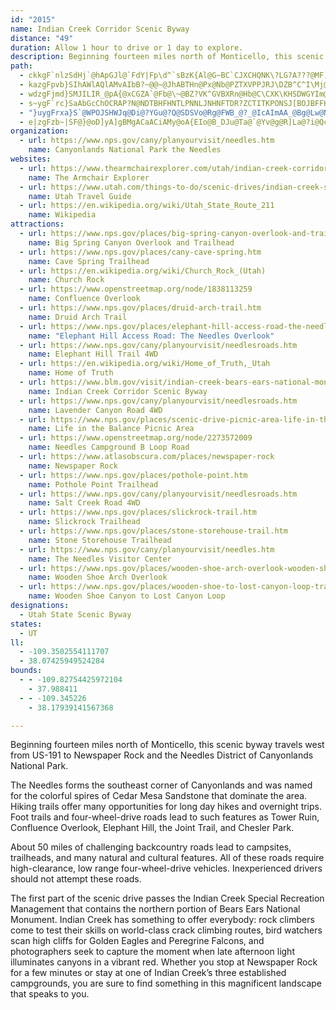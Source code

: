 ```yaml
---
id: "2015"
name: Indian Creek Corridor Scenic Byway
distance: "49"
duration: Allow 1 hour to drive or 1 day to explore.
description: Beginning fourteen miles north of Monticello, this scenic byway travels west from US-191 to Newspaper Rock and the Needles District of Canyonlands National Park.
path:
  - ckkgF`nlzSdHj`@hApGJl@`FdY|Fp\d^`sBzK{Al@G~BC`CJXCHQNK\?LG?A???@MF]?OJIPYBaCK_CBm@F{KzA~Lds@Jh@lIne@hHdb@Ll@hArDbBtCNPrAlAbCnAlDlAtH`CrBl@zAd@~DnA~rAra@tD~ArLjHxFjD|YxQtQvKjaA`m@xn@f`@~AfB`ArBx@xDDTlUhxApBlJlKnc@dJ~_@jC|KnDtNfKbc@vFrUbAhE~CvMjGvVv@|CZjA`@hAxAjD|D|JHXHd@L|@z@|GJb@J\P\PZ`LhPbAbALRTZ^r@~@dBJNJJLHZPx@X`Bp@PLp@|@n@dAHJDBpAx@rAfAx@hAh@jAb@tAZ`Bv@zERrCBPFJJFJDH@J?JEHE`AsATULEL?LDJJFLBN?b@AXETOl@kRne@[|@W~@EZAXAZ?\?d@Bd@rA~RLdCAtBAj@Gj@Mh@]jAOf@s@nBYt@[p@]p@g@h@eAl@iAH_A?q@GOAIkACMCCACe@???a@@EBCDEr@APOAc@Aw@C[@[BYH[JYR[Tk@r@eAxAS^O`@Kb@Kd@StAIf@Kb@QZUXm@n@uAbBuA`Bk@n@k@n@SZQZQ^M`@[~@WbAe@nCO`AKb@M^]r@_@l@eArAoCzCkBdBcF~EeCrAkAd@s@Vu@PuCf@iARuA\]LSLQLg@d@c@h@mA`BmA|Ag@j@s@`@i@TiClAg@`@e@b@}C`DeAv@cHxDuVzNoCxAmAt@g@\ULUJOFQBOBM?_@?QCQCa@GkA]kAa@e@Og@Og@Ig@Ks@Iu@G[CYAu@@k@Jg@Pg@Xe@ZgAz@a@\c@X_@N_@Jc@Fa@BYDY@[AYAwASyFaAu@Ka@Ec@Ca@Aa@?YBYDYLKFKFQPOTSf@Qh@u@pCOZSVWR[JQFQBQBQ?e@?QCQC_@I_@MuE}A}GwBi@MGCUCUCQ?K@[D[JYNWVWZaCvD]`@_@Zc@Te@NIBK@K@K@YAWCcHaAc@Ee@Cc@Bc@Fe@Le@P{D|A}CvA[NYTWVS\a@v@[z@M^K^I`@K`@K`Ac@dEQz@KZMTS\W\YXu@r@mK|IQNEFWRIHIHYXS\O^Kb@QlA]|CKl@Oj@e@pA[z@]x@OXOVQTURm@b@k@d@e@Ze@^u@j@YP[Nc@Hc@BU?O?e@Ec@Ia@O}Ag@wJgEm@UWGYG}ASuAKo@CW?S@O@]D]JYJKDKHUTi@l@e@j@SRSPk@Zm@VUHYFs@Nu@HYDYBw@Bc@?e@CiOiAsAI[@[@[F[F}H|BYHMBM@YDYB[BK@M?QAOAQCOEQGOG_@Q]SYU[WMKKMYYW]sFoH]_@OOGGGEQMQMMGMCMEOAMCO?MAO@]BOBMDuOjE_@FOBOB]B_ABq@@{F@q@@Y@WBe@LQHQJSJQNyBxByB`CqCnCyM`LsHxGk@l@i@j@i@p@oAbBoJpMa@h@{I~L_@d@_@d@_@`@ONc@b@ONQPe@`@a@\u@l@u@d@sAr@qAp@{G`CiYnKm@TkQvGqAh@sAp@uDlCsDhDc[b^CBqWdZgBhB_Ar@aAj@mBp@{A`@wAf@w@h@q@p@q@`As@vAe@`B[jBItAChBCfCKnBOhAWrAk@hBcGnMkEfJsEfMaCrGmAxB{AfByCdCsFdEmRtNyDjCyDxBwSxJ{BlAkC~AoXdQmAr@uAj@uA`@cATqAPoAFmABeEQe^oAeEEQ?qA?sADoDPaBPcRdCqEl@_B^wA`@qBv@mB`AcAl@}@p@iSpRw@h@i@\o@VaD|@{Bx@}AfAy@|@s@bAwGdNcAvBaA`C{@tCk@`Cm@~Ce@tDu@tFKv@Kt@QtAMx@Ov@Mj@Sj@Uh@u@zAA@w@bAaNjOcErE{WbZqB|BuBnCmBbE}AlGyAhJcLfs@gA|EkC`HaFbJmGlLcYth@mPnUmIfLcA|Au@|Ag@|A[rAENW|AQ|BCzBDhCR|Cp@`Jr@rGlAnG|AnFdB|EhRzh@b@xBR`BFxCGtBc@vCk@lCqAtGU~BAlCNjCl@fDpCzLn@lEv@rGpCnSj@hEd@rEd@|ItAxXp@xMXlDh@fFv@bGhB`OvDpZt@~Eh@|Ct@fDbCnJZpAXxAXbBTlB\rDLjBHlBHlFYbc@C|DCjAGdAIv@Gh@Ol@St@Wr@]n@q@`Aw@~@oAvAi@|@[l@[z@St@Qx@M`AEv@Cz@A~JAz@C`O@`IGtBBv@@b@VbCR`DT|B\~Bj@~ClBzHjAjEgBz@s@\k@XSJUiACGCEEGEEEAEAC???I?G?E@EBUTEBIBk@FEBGDADCDAL?P?p@T?NAd@Ed@G`@IRGVGRKj@Yr@]fB{@tAbFZv@Xj@Zh@V^^^^\\Vf@Vf@Tf@Ph@JbEZp@Dj@H??F@n@Rr@Xl@Zf@^d@^h@h@Z^T^Zh@Tf@\|@XbAVnANlAHlABjAA~AHF??UbEEhCAjCD~CHtBLrBNbBXfC^hC`@vCTpBHxADjB?nACpAIzBKfDChA?l@Br@Dv@Jx@Hj@Jh@Nd@Pj@Zt@h@~@j@v@l@l@x@l@|@f@j@Pj@Lh@Fp@Ft@@t@Ep@Ix@UpCeA~@]p@Ur@Sv@ObAOzAMnAAx@@x@D~@LdARxA`@~Ap@x@b@RKL?\T??LHFN@JARNNp@p@`AhAx@lAj@~@h@hAh@xAbA`DbCdId@nB??VdBJnAFrA@|@CjACbAMtAObAOr@Yz@Yj@[h@k@j@o@f@m@Vi@No@Hq@@??aDKoCUeCM{BA{ABkADsBN_BT}B`@oCv@iC~@}BhA}DdBiCbAaBb@gB`@kEr@wDh@qDh@cAVYLYNSRUTKRSb@I\Gb@Ep@@n@JzB?vAEpACv@?XDXHXP`@PVz@x@n@p@LRP\HVJ^Dd@@j@?f@Gb@Kd@Wv@aD|HUr@Qn@Q~@aAlGQr@Un@[l@qAnCe@fAUv@PRDVEJ??Uz@MB[AGRO\OV_@\[T_@Pa@La@F[F[@g@Gg@Mo@Wo@[c@[a@a@gD{Dg@c@k@_@s@YgBa@q@KQPOFMC??c@OMOE[]O]SwAcAo@c@_@S]KSC[EY?Y?YDe@Hg@Po@Xa@P[Le@Ha@Da@?c@A]E[Kg@QYMYQ]]SY{@oAYg@QWSSQKQISGYAW@SDWHWLQRQVO\I\CNC^?\B`@F\LZLT`BdCTZVb@Tl@LZn@tB^hANXVb@\`@d@\f@VbA`@dA^XNPPTVNXN^HZFd@B^@^Ed@Il@IZKVQXQTQNSNWLYF_@Do@Da@D_@HQFUPUTOTMZIVGXCXKz@Mv@Mh@Qf@Wh@[d@[^[V_Af@iAp@??WPa@b@Y`@CDS^Wl@Wz@Sz@]bBKREFONEDCH@H@FBBFDD@
  - kazgFpvb}SIhAWlAQlAMvAIbB?~@@~@JhABTHn@Px@Nb@PZTXVPPJRJ\DZB^C^I\Mj@[RIRGPAP?N@PFLJHLHVD\J^BFBHLNHJNFD@FBVBf@FRFLDTJXPPPPTP\Vt@N^LVDFHJNRNL\XTRNRFLBLDXDh@TlBH`@DZ?T?ZCZUhAUfAIh@C\?H?T?R@HDVDTHNLNHHHFPDR@\BNBLFPJRRh@v@NRNVFJFLFNDPDP@T@J?J
  - wdzgFjmd}SMJILIR_@pA{@xCGZA`@Fb@\~@BZ?VK^GVBXRn@Hb@C\CXK\KHSDWGYIm@U[Ec@@]JUNONOXO\WVYVg@z@c@|@_BhEUj@KPSNQD_@?UEg@i@QOYIW?iATa@NKTAZB\NVb@l@@VCj@@ZJd@Vj@^f@hBhCPJ^Ft@RXNLJRXLXP|@LXRJf@JXNl@bAhAjAd@fAv@~AbCvE^`@|@|@PPP^?XC`AG`@Mh@E\AND|@GLMDMCQKk@m@c@s@ICK@KBKT@THb@Tf@PRZXZHl@F`@A^KLKJg@DOPUt@UXExA@^H\PJNTh@RX`@RfAXb@?dH{A\OV_@j@eBLSVWXIT?XB\NZJT@p@KT@NFBP?LKPOFYHcANUJMRET?NBVBXE\ER?f@Hp@Uv@E`@D`AHl@Q|@QpABb@XJf@AXELJBB?PCNW`@e@vDCvCB`BFf@ZjAFV@v@Jd@V`A\h@vBpCV^f@\Pf@XjB~@hB@Dn@tB@Dn@jAn@zBDV@JBNTHHDFHHPFNHXDLBJ
  - s~ygF`rc}SaAbGcChOCRAP?N@NDTBHFHNTLPNNLJNHNFTDR?ZCTITKPONSJ[BOJBFFHHJLFPPn@Ld@BJDJDHDHNL\`@Z^PZH^T|@BDBDF@
  - "}uygFrxa}S`@WPOJSHWJq@Di@?YGu@?Q@SDSVo@Rg@FWB_@?_@IcAImAA_@Bg@Lw@N}@PgATkCZ_EDo@@w@?aABy@@cAA_@Ge@e@qBSy@a@iCEe@?aACSEQQS{@q@qA}@[Ss@WYQWWYc@qAqCe@wAUs@Q_@WW[U_@Ya@Su@e@gAcAiAgAmA}@u@u@m@}@GKSi@y@_Ck@gAe@}@M[??Uq@w@uBiA}Ba@{@UAUDu@Z}Ar@cBv@y@^]POLOVI\\Sv@w@fCcAnCMZMNMJQFM?MASEgAg@o@]UQUYQ]Mc@[sASc@KMw@UQKOQKY[aASe@U[]_@cAq@WSSWQYOe@Mm@YkAK]KQQKQEQE"
  - e|zgFzb~|SF@}@oD]yA]gBMgACaACiAMy@oA{EIo@B_DJu@Ta@`@Yv@g@R]La@?i@QcE@kAHaAX{B@g@Gu@[wAcA_E_@}ASgC@iD]oG[sCIc@Ua@sCwBe@m@eAyAu@IUYWIO?M@
organization:
  - url: https://www.nps.gov/cany/planyourvisit/needles.htm
    name: Canyonlands National Park the Needles
websites:
  - url: https://www.thearmchairexplorer.com/utah/indian-creek-corridor-scenic-byway.php
    name: The Armchair Explorer
  - url: https://www.utah.com/things-to-do/scenic-drives/indian-creek-scenic-drive/
    name: Utah Travel Guide
  - url: https://en.wikipedia.org/wiki/Utah_State_Route_211
    name: Wikipedia
attractions:
  - url: https://www.nps.gov/places/big-spring-canyon-overlook-and-trailhead.htm
    name: Big Spring Canyon Overlook and Trailhead
  - url: https://www.nps.gov/places/cany-cave-spring.htm
    name: Cave Spring Trailhead
  - url: https://en.wikipedia.org/wiki/Church_Rock_(Utah)
    name: Church Rock
  - url: https://www.openstreetmap.org/node/1838113259
    name: Confluence Overlook
  - url: https://www.nps.gov/places/druid-arch-trail.htm
    name: Druid Arch Trail
  - url: https://www.nps.gov/places/elephant-hill-access-road-the-needles.htm
    name: "Elephant Hill Access Road: The Needles Overlook"
  - url: https://www.nps.gov/cany/planyourvisit/needlesroads.htm
    name: Elephant Hill Trail 4WD
  - url: https://en.wikipedia.org/wiki/Home_of_Truth,_Utah
    name: Home of Truth
  - url: https://www.blm.gov/visit/indian-creek-bears-ears-national-monument
    name: Indian Creek Corridor Scenic Byway
  - url: https://www.nps.gov/cany/planyourvisit/needlesroads.htm
    name: Lavender Canyon Road 4WD
  - url: https://www.nps.gov/places/scenic-drive-picnic-area-life-in-the-balance.htm
    name: Life in the Balance Picnic Area
  - url: https://www.openstreetmap.org/node/2273572009
    name: Needles Campground B Loop Road
  - url: https://www.atlasobscura.com/places/newspaper-rock
    name: Newspaper Rock
  - url: https://www.nps.gov/places/pothole-point.htm
    name: Pothole Point Trailhead
  - url: https://www.nps.gov/cany/planyourvisit/needlesroads.htm
    name: Salt Creek Road 4WD
  - url: https://www.nps.gov/places/slickrock-trail.htm
    name: Slickrock Trailhead
  - url: https://www.nps.gov/places/stone-storehouse-trail.htm
    name: Stone Storehouse Trailhead
  - url: https://www.nps.gov/cany/planyourvisit/needles.htm
    name: The Needles Visitor Center
  - url: https://www.nps.gov/places/wooden-shoe-arch-overlook-wooden-shoe-arch.htm
    name: Wooden Shoe Arch Overlook
  - url: https://www.nps.gov/places/wooden-shoe-to-lost-canyon-loop-trail.htm
    name: Wooden Shoe Canyon to Lost Canyon Loop
designations:
  - Utah State Scenic Byway
states:
  - UT
ll:
  - -109.3502554111707
  - 38.07425949524284
bounds:
  - - -109.82754425972104
    - 37.988411
  - - -109.345226
    - 38.17939141567368

---
```


Beginning fourteen miles north of Monticello, this scenic byway travels west from US-191 to Newspaper Rock and the Needles District of Canyonlands National Park.

The Needles forms the southeast corner of Canyonlands and was named for the colorful spires of Cedar Mesa Sandstone that dominate the area. Hiking trails offer many opportunities for long day hikes and overnight trips. Foot trails and four-wheel-drive roads lead to such features as Tower Ruin, Confluence Overlook, Elephant Hill, the Joint Trail, and Chesler Park.

About 50 miles of challenging backcountry roads lead to campsites, trailheads, and many natural and cultural features. All of these roads require high-clearance, low range four-wheel-drive vehicles. Inexperienced drivers should not attempt these roads.

The first part of the scenic drive passes the Indian Creek Special Recreation Management that contains the northern portion of Bears Ears National Monument. Indian Creek has something to offer everybody: rock climbers come to test their skills on world-class crack climbing routes, bird watchers scan high cliffs for Golden Eagles and Peregrine Falcons, and photographers seek to capture the moment when late afternoon light illuminates canyons in a vibrant red. Whether you stop at Newspaper Rock for a few minutes or stay at one of Indian Creek’s three established campgrounds, you are sure to find something in this magnificent landscape that speaks to you.